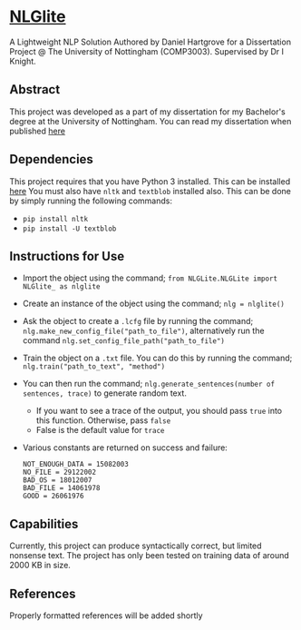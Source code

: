 # [NLGlite](https://test.pypi.org/project/NLGlite/)
A Lightweight NLP Solution Authored by Daniel Hartgrove for a Dissertation Project @ The University of Nottingham (COMP3003). Supervised by Dr I Knight.

## Abstract
This project was developed as a part of my dissertation for my Bachelor's degree at the University of Nottingham. You can read my dissertation when published [here](https://www.youtube.com/watch?v=dQw4w9WgXcQ)

## Dependencies
This project requires that you have Python 3 installed. This can be installed [here](https://www.python.org/downloads/)
You must also have `nltk` and `textblob` installed also. This can be done by simply running the following commands:
- `pip install nltk`
- `pip install -U textblob`

## Instructions for Use
- Import the object using the command; `from NLGLite.NLGLite import NLGlite_ as nlglite`
- Create an instance of the object using the command; `nlg = nlglite()`
- Ask the object to create a `.lcfg` file by running the command; `nlg.make_new_config_file("path_to_file")`, alternatively run the command `nlg.set_config_file_path("path_to_file")`
- Train the object on a `.txt` file. You can do this by running the command; `nlg.train("path_to_text", "method")`
- You can then run the command; `nlg.generate_sentences(number of sentences, trace)` to generate random text.
  - If you want to see a trace of the output, you should pass `true` into this function. Otherwise, pass `false`
  - False is the default value for `trace`

- Various constants are returned on success and failure:
  ```
  NOT_ENOUGH_DATA = 15082003
  NO_FILE = 29122002
  BAD_OS = 18012007
  BAD_FILE = 14061978
  GOOD = 26061976
  ```
  
## Capabilities
Currently, this project can produce syntactically correct, but limited nonsense text. The project has only been
tested on training data of around 2000 KB in size.


## References
Properly formatted references will be added shortly

